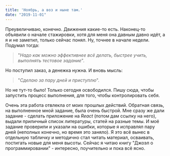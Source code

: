 ```yaml
---
title: 'Ноябрь, а воз и ныне там.'
date: "2019-11-01"
---
```


Преувеличиваю, конечно. Движения какие-то есть. Наконец-то объявили о начале стажировки, хотя для меня она давным давно идёт, а я и не заметил, только сейчас понял. Ну, точнее в начале недели. Подумал тогда: 

>"*Надо как можно эффективнее всё делать, быстрее учить, выполнять тестовое задание*". 

Но поступил заказ, а денежка нужна. И вновь мысль: 

>"*Сделаю за пару дней и приступлю*".

Но не тут-то было! Только сегодня освободился. Пишу сюда, чтобы запустить процесс выполнения, для того, чтобы контролировать себя.

Очень эта работа отвлекла от моих прошлых действий. Обратная связь, на выполненное мной задание, была очень быстрой. Мне сразу же дали задание - сделать приложение на *React* (потом дам ссылку на него), выдали приличный список литературы, статей на разные темы. И моё задание проверили и указали на ошибки, которые я исправлял пару дней (неполных конечно, но время это заняло). Я это всё вынес в отдельную табличку и методично стал читать материал, осваивать, постигать новые для меня высоты. Сейчас я читаю книгу "Джоэл о программировании" - интересно, поучительно и пока всё ясно.